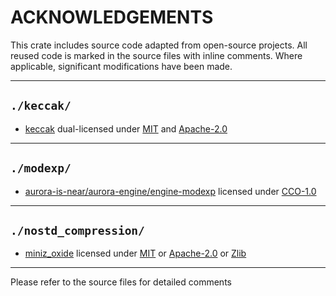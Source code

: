 # ACKNOWLEDGEMENTS
This crate includes source code adapted from open-source projects. All reused code is marked in the source files with inline comments. Where applicable, significant modifications have been made.

---
## `./keccak/`
-  [keccak](https://github.com/RustCrypto/sponges/blob/master/keccak) dual-licensed under [MIT](https://github.com/RustCrypto/sponges/blob/master/keccak/LICENSE-MIT) and [Apache-2.0](https://github.com/RustCrypto/sponges/blob/master/keccak/LICENSE-APACHE)
---
## `./modexp/`
-  [aurora-is-near/aurora-engine/engine-modexp](https://github.com/aurora-is-near/aurora-engine/tree/develop/engine-modexp) licensed under [CCO-1.0](https://github.com/aurora-is-near/aurora-engine/tree/develop?tab=readme-ov-file#license)
---
## `./nostd_compression/`
-  [miniz_oxide](https://github.com/Frommi/miniz_oxide/tree/master/miniz_oxide) licensed under [MIT](https://github.com/Frommi/miniz_oxide/blob/master/miniz_oxide/LICENSE-MIT.md) or [Apache-2.0](https://github.com/Frommi/miniz_oxide/blob/master/miniz_oxide/LICENSE-APACHE.md) or [Zlib](https://github.com/Frommi/miniz_oxide/blob/master/miniz_oxide/LICENSE-ZLIB.md)
---

Please refer to the source files for detailed comments